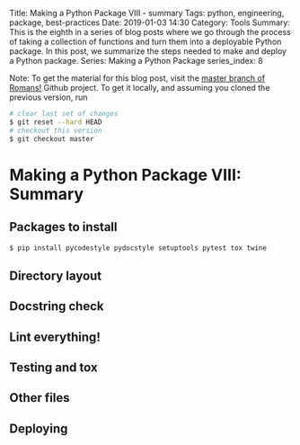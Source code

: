 Title: Making a Python Package VIII - summary 
Tags: python, engineering, package, best-practices
Date: 2019-01-03 14:30
Category: Tools
Summary: This is the eighth in a series of blog posts where we go through the process of taking a collection of functions and turn them into a deployable Python package. In this post, we summarize the steps needed to make and deploy a Python package. 
Series: Making a Python Package
series_index: 8

Note: To get the material for this blog post, visit the [master branch of Romans!](https://github.com/kiwidamien/Roman) Github project. To get it locally, and assuming you cloned the previous version, run
```bash
# clear last set of changes
$ git reset --hard HEAD
# checkout this version
$ git checkout master
```

# Making a Python Package VIII: Summary

## Packages to install

```bash
$ pip install pycodestyle pydocstyle setuptools pytest tox twine
```

## Directory layout

## Docstring check

## Lint everything!

## Testing and tox

## Other files

## Deploying

